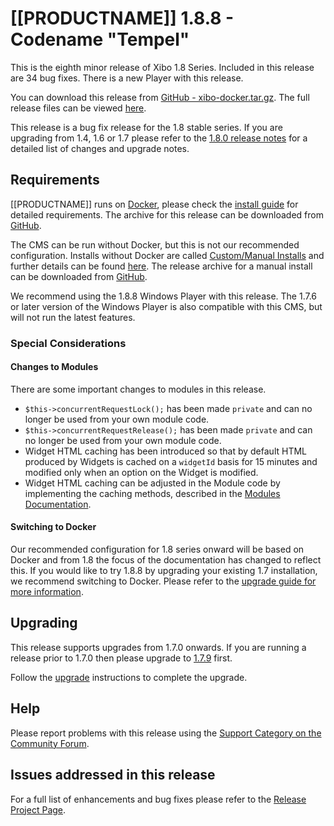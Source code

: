 <!--toc=getting_started-->

# [[PRODUCTNAME]] 1.8.8 - Codename "Tempel"

This is the eighth minor release of Xibo 1.8 Series. Included in this release are 34 bug fixes. There is a new Player with this release.

You can download this release from [GitHub - xibo-docker.tar.gz](https://github.com/xibosignage/xibo-cms/releases/download/1.8.8/xibo-docker.tar.gz). The full release files can be viewed [here](https://github.com/xibosignage/xibo-cms/releases/tag/1.8.8).

This release is a bug fix release for the 1.8 stable series. If you are upgrading from 1.4, 1.6 or 1.7 please refer to the [1.8.0 release notes](release_notes_1.8.0.html) for a detailed list of changes and upgrade notes.




## Requirements

[[PRODUCTNAME]] runs on [Docker](install_docker.html), please check the [install guide](install_cms.html) for detailed requirements. The archive for this release can be downloaded from [GitHub](https://github.com/xibosignage/xibo-docker/releases/tag/1.8.8).

The CMS can be run without Docker, but this is not our recommended configuration. Installs without Docker are called [Custom/Manual Installs](manual_install.html) and further details can be found [here](manual_install.html). The release archive for a manual install can be downloaded from [GitHub](https://github.com/xibosignage/xibo-cms/releases/tag/1.8.8).

We recommend using the 1.8.8 Windows Player with this release. The 1.7.6 or later version of the Windows Player is also compatible with this CMS, but will not run the latest features.



### Special Considerations

#### Changes to Modules

There are some important changes to modules in this release.

- `$this->concurrentRequestLock();` has been made `private` and can no longer be used from your own module code.
- `$this->concurrentRequestRelease();` has been made `private` and can no longer be used from your own module code.
- Widget HTML caching has been introduced so that by default HTML produced by Widgets is cached on a `widgetId` basis for 15 minutes and modified only when an option on the Widget is modified.
- Widget HTML caching can be adjusted in the Module code by implementing the caching methods, described in the [Modules Documentation](advanced_modules.html#rendering).




#### Switching to Docker

Our recommended configuration for 1.8 series onward will be based on Docker and from 1.8 the focus of the documentation has changed to reflect this. If you would like to try 1.8.8 by upgrading your existing 1.7 installation, we recommend switching to Docker. Please refer to the [upgrade guide for more information](upgrade_switch_to_docker.html).




## Upgrading

This release supports upgrades from 1.7.0 onwards. If you are running a release prior to 1.7.0 then please upgrade to [1.7.9](release_notes_1.7.9.html) first.

Follow the [upgrade](upgrade.html) instructions to complete the upgrade.



## Help

Please report problems with this release using the [Support Category on the Community Forum](https://community.xibo.org.uk/c/support).



## Issues addressed in this release

For a full list of enhancements and bug fixes please refer to the [Release Project Page](https://github.com/xibosignage/xibo/issues?q=milestone%3A1.8.8+is%3Aclosed).
